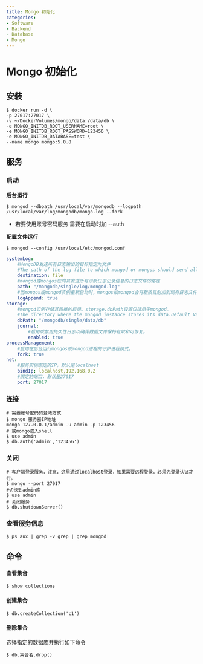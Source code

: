 ```yaml
---
title: Mongo 初始化
categories:
- Software
- Backend
- Database
- Mongo
---
```

# Mongo 初始化

## 安装

```shell
$ docker run -d \
-p 27017:27017 \
-v ~/DockerVolumes/mongo/data:/data/db \
-e MONGO_INITDB_ROOT_USERNAME=root \
-e MONGO_INITDB_ROOT_PASSWORD=123456 \
-e MONGO_INITDB_DATABASE=test \
--name mongo mongo:5.0.8
```

## 服务

### 启动

**后台运行**

```shell
$ mongod --dbpath /usr/local/var/mongodb --logpath /usr/local/var/log/mongodb/mongo.log --fork
```

- 若要使用账号密码服务 需要在启动时加 --auth

**配置文件运行**

```shell
$ mongod --config /usr/local/etc/mongod.conf
```

```yaml
systemLog:
	#MongoDB发送所有日志输出的目标指定为文件
	#The path of the log file to which mongod or mongos should send all diagnostic logging information 
	destination: file
	#mongod或mongos应向其发送所有诊断日志记录信息的日志文件的路径
	path: "/mongodb/single/log/mongod.log" 
	#当mongos或mongod实例重新启动时，mongos或mongod会将新条目附加到现有日志文件的末尾。
	logAppend: true
storage:
	#mongod实例存储其数据的目录。storage.dbPath设置仅适用于mongod。
	#The directory where the mongod instance stores its data.Default Value is "/data/db". 
	dbPath: "/mongodb/single/data/db"
	journal:
		#启用或禁用持久性日志以确保数据文件保持有效和可恢复。
		enabled: true 
processManagement:
	#启用在后台运行mongos或mongod进程的守护进程模式。
	fork: true 
net:
	#服务实例绑定的IP，默认是localhost 
	bindIp: localhost,192.168.0.2
	#绑定的端口，默认是27017 
	port: 27017
```

### 连接

```shell
# 需要账号密码的登陆方式
$ mongo 服务器IP地址
mongo 127.0.0.1/admin -u admin -p 123456
# 或mongo进入shell
$ use admin
$ db.auth('admin','123456')
```

### 关闭

```shell
# 客户端登录服务，注意，这里通过localhost登录，如果需要远程登录，必须先登录认证才行。 
$ mongo --port 27017
#切换到admin库
$ use admin
# 关闭服务
$ db.shutdownServer()
```

### 查看服务信息

```shell
$ ps aux | grep -v grep | grep mongod
```

## 命令

#### 查看集合

```shell
$ show collections
```

#### 创建集合

```shell
$ db.createCollection('c1')
```

#### 删除集合

选择指定的数据库并执行如下命令

```shell
$ db.集合名.drop()
```